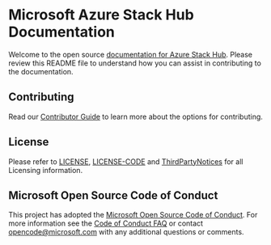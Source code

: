 # Microsoft Azure Stack Hub Documentation

Welcome to the open source [documentation for Azure Stack Hub](https://learn.microsoft.com/azure-stack). Please review this README file to understand how you can assist in contributing to the documentation.

## Contributing

Read our [Contributor Guide](/contribute/) to learn more about the options for contributing.

## License

Please refer to [LICENSE](LICENSE), [LICENSE-CODE](LICENSE-CODE) and [ThirdPartyNotices](ThirdPartyNotices.md) for all Licensing information.

## Microsoft Open Source Code of Conduct

This project has adopted the [Microsoft Open Source Code of Conduct](https://opensource.microsoft.com/codeofconduct/).
For more information see the [Code of Conduct FAQ](https://opensource.microsoft.com/codeofconduct/faq/) or contact [opencode@microsoft.com](mailto:opencode@microsoft.com) with any additional questions or comments.
